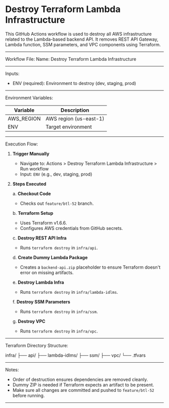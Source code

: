 Destroy Terraform Lambda Infrastructure
=======================================

This GitHub Actions workflow is used to destroy all AWS infrastructure related to the Lambda-based backend API. It removes REST API Gateway, Lambda function, SSM parameters, and VPC components using Terraform.

--------------------------------------------------------------------------------
Workflow File:
  Name: Destroy Terraform Lambda Infrastructure

--------------------------------------------------------------------------------
Inputs:

- ENV (required): Environment to destroy (dev, staging, prod)

--------------------------------------------------------------------------------
Environment Variables:

| Variable      | Description             |
|---------------|-------------------------|
| AWS_REGION    | AWS region (us-east-1)  |
| ENV           | Target environment      |

--------------------------------------------------------------------------------
Execution Flow:

1. **Trigger Manually**
   - Navigate to: Actions > Destroy Terraform Lambda Infrastructure > Run workflow
   - Input: `ENV` (e.g., dev, staging, prod)

2. **Steps Executed**

   a. **Checkout Code**
      - Checks out `feature/btl-52` branch.

   b. **Terraform Setup**
      - Uses Terraform v1.6.6.
      - Configures AWS credentials from GitHub secrets.

   c. **Destroy REST API Infra**
      - Runs `terraform destroy` in `infra/api`.

   d. **Create Dummy Lambda Package**
      - Creates a `backend-api.zip` placeholder to ensure Terraform doesn't error on missing artifacts.

   e. **Destroy Lambda Infra**
      - Runs `terraform destroy` in `infra/lambda-idlms`.

   f. **Destroy SSM Parameters**
      - Runs `terraform destroy` in `infra/ssm`.

   g. **Destroy VPC**
      - Runs `terraform destroy` in `infra/vpc`.

--------------------------------------------------------------------------------
Terraform Directory Structure:

infra/
├── api/
├── lambda-idlms/
├── ssm/
├── vpc/
└── <env>.tfvars

--------------------------------------------------------------------------------
Notes:

- Order of destruction ensures dependencies are removed cleanly.
- Dummy ZIP is needed if Terraform expects an artifact to be present.
- Make sure all changes are committed and pushed to `feature/btl-52` before running.

--------------------------------------------------------------------------------

